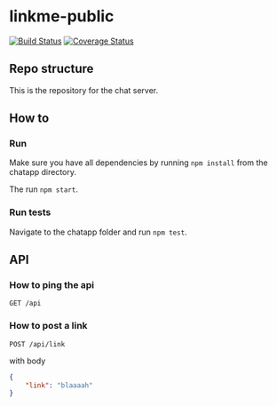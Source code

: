 # linkme-public
[![Build Status](https://github.com/linkme-public/linkme-web?branch=master)](https://github.com/linkme-public/linkme-web)
[![Coverage Status](https://github.com/linkme-public/linkme-web/coverage.svg?precision=2)](https://github.com/linkme-public/linkme-web)

## Repo structure

This is the repository for the chat server.

## How to

### Run 
Make sure you have all dependencies by running `npm install` from the chatapp directory.

The run `npm start`.

### Run tests
Navigate to the chatapp folder and run `npm test`.  


## API

### How to ping the api

`GET /api`


### How to post a link

`POST /api/link`

with body 

```json
{
    "link": "blaaaah"
} 
``` 